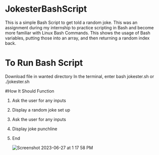 # JokesterBashScript
This is a simple Bash Script to get told a random joke. This was an assignment during my internship to practice scripting in Bash and become more familiar with Linux Bash Commands. This shows the usage of Bash variables, putting those into an array, and then returning a random index back.

# To Run Bash Script
Download file in wanted directory
In the terminal, enter bash jokester.sh or ./jokester.sh

#How It Should Function
1. Ask the user for any inputs
2. Display a random joke set up
3. Ask the user for any inputs
4. Display joke punchline
5. End

   ![Screenshot 2023-06-27 at 1 17 58 PM](https://github.com/Craithtv/JokesterBashScript/assets/93453734/cfe7e61a-a708-499c-a884-20e9d87e3487)

